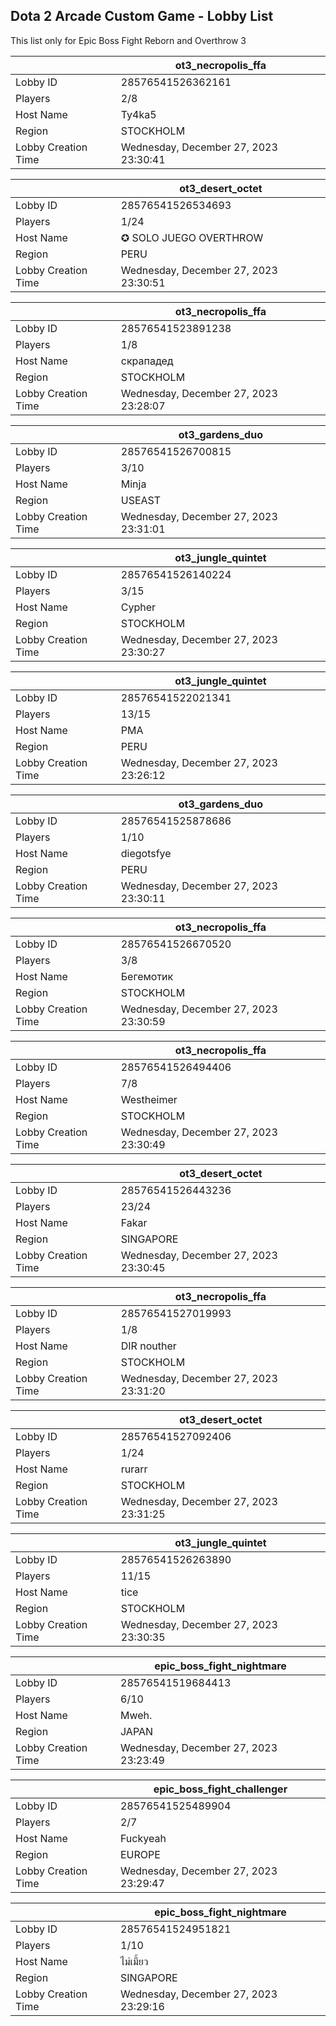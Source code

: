 ## Dota 2 Arcade Custom Game - Lobby List

This list only for Epic Boss Fight Reborn and Overthrow 3

|  | ot3_necropolis_ffa |
| ------ | ------ |
| Lobby ID | 28576541526362161 |
| Players | 2/8 |
| Host Name | Ty4ka5 |
| Region | STOCKHOLM |
| Lobby Creation Time | Wednesday, December 27, 2023 23:30:41 |


|  | ot3_desert_octet |
| ------ | ------ |
| Lobby ID | 28576541526534693 |
| Players | 1/24 |
| Host Name | ✪ SOLO JUEGO OVERTHROW |
| Region | PERU |
| Lobby Creation Time | Wednesday, December 27, 2023 23:30:51 |


|  | ot3_necropolis_ffa |
| ------ | ------ |
| Lobby ID | 28576541523891238 |
| Players | 1/8 |
| Host Name | скрападед |
| Region | STOCKHOLM |
| Lobby Creation Time | Wednesday, December 27, 2023 23:28:07 |


|  | ot3_gardens_duo |
| ------ | ------ |
| Lobby ID | 28576541526700815 |
| Players | 3/10 |
| Host Name | Minja |
| Region | USEAST |
| Lobby Creation Time | Wednesday, December 27, 2023 23:31:01 |


|  | ot3_jungle_quintet |
| ------ | ------ |
| Lobby ID | 28576541526140224 |
| Players | 3/15 |
| Host Name | Cypher |
| Region | STOCKHOLM |
| Lobby Creation Time | Wednesday, December 27, 2023 23:30:27 |


|  | ot3_jungle_quintet |
| ------ | ------ |
| Lobby ID | 28576541522021341 |
| Players | 13/15 |
| Host Name | PMA |
| Region | PERU |
| Lobby Creation Time | Wednesday, December 27, 2023 23:26:12 |


|  | ot3_gardens_duo |
| ------ | ------ |
| Lobby ID | 28576541525878686 |
| Players | 1/10 |
| Host Name | diegotsfye |
| Region | PERU |
| Lobby Creation Time | Wednesday, December 27, 2023 23:30:11 |


|  | ot3_necropolis_ffa |
| ------ | ------ |
| Lobby ID | 28576541526670520 |
| Players | 3/8 |
| Host Name | Бегемотик |
| Region | STOCKHOLM |
| Lobby Creation Time | Wednesday, December 27, 2023 23:30:59 |


|  | ot3_necropolis_ffa |
| ------ | ------ |
| Lobby ID | 28576541526494406 |
| Players | 7/8 |
| Host Name | Westheimer |
| Region | STOCKHOLM |
| Lobby Creation Time | Wednesday, December 27, 2023 23:30:49 |


|  | ot3_desert_octet |
| ------ | ------ |
| Lobby ID | 28576541526443236 |
| Players | 23/24 |
| Host Name | Fakar |
| Region | SINGAPORE |
| Lobby Creation Time | Wednesday, December 27, 2023 23:30:45 |


|  | ot3_necropolis_ffa |
| ------ | ------ |
| Lobby ID | 28576541527019993 |
| Players | 1/8 |
| Host Name | DIR nouther |
| Region | STOCKHOLM |
| Lobby Creation Time | Wednesday, December 27, 2023 23:31:20 |


|  | ot3_desert_octet |
| ------ | ------ |
| Lobby ID | 28576541527092406 |
| Players | 1/24 |
| Host Name | rurarr |
| Region | STOCKHOLM |
| Lobby Creation Time | Wednesday, December 27, 2023 23:31:25 |


|  | ot3_jungle_quintet |
| ------ | ------ |
| Lobby ID | 28576541526263890 |
| Players | 11/15 |
| Host Name | tice |
| Region | STOCKHOLM |
| Lobby Creation Time | Wednesday, December 27, 2023 23:30:35 |


|  | epic_boss_fight_nightmare |
| ------ | ------ |
| Lobby ID | 28576541519684413 |
| Players | 6/10 |
| Host Name | Mweh. |
| Region | JAPAN |
| Lobby Creation Time | Wednesday, December 27, 2023 23:23:49 |


|  | epic_boss_fight_challenger |
| ------ | ------ |
| Lobby ID | 28576541525489904 |
| Players | 2/7 |
| Host Name | Fuckyeah |
| Region | EUROPE |
| Lobby Creation Time | Wednesday, December 27, 2023 23:29:47 |


|  | epic_boss_fight_nightmare |
| ------ | ------ |
| Lobby ID | 28576541524951821 |
| Players | 1/10 |
| Host Name | ไม่เมี้ยว |
| Region | SINGAPORE |
| Lobby Creation Time | Wednesday, December 27, 2023 23:29:16 |


